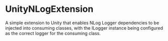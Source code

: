 # UnityNLogExtension
A simple extension to Unity that enables NLog Logger dependencies to be injected into consuming classes, with the ILogger instance being configured as the correct logger for the consuming class.
